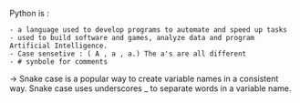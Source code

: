 Python is :

    - a language used to develop programs to automate and speed up tasks
    - used to build software and games, analyze data and program Artificial Intelligence. 
    - Case sensetive : ( A , a , a.) The a's are all different
    - # synbole for comments


-> Snake case is a popular way to create variable names in a consistent way. Snake case uses underscores _ to separate words in a variable name.
